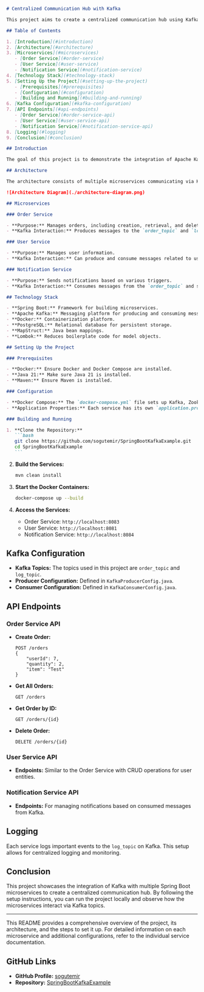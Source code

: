 ````markdown
# Centralized Communication Hub with Kafka

This project aims to create a centralized communication hub using Kafka, Spring Boot microservices, and Docker. The primary objective is to build a scalable and reliable messaging platform that can handle various services, such as Order Service, User Service, and Notification Service, efficiently.

## Table of Contents

1. [Introduction](#introduction)
2. [Architecture](#architecture)
3. [Microservices](#microservices)
   - [Order Service](#order-service)
   - [User Service](#user-service)
   - [Notification Service](#notification-service)
4. [Technology Stack](#technology-stack)
5. [Setting Up the Project](#setting-up-the-project)
   - [Prerequisites](#prerequisites)
   - [Configuration](#configuration)
   - [Building and Running](#building-and-running)
6. [Kafka Configuration](#kafka-configuration)
7. [API Endpoints](#api-endpoints)
   - [Order Service](#order-service-api)
   - [User Service](#user-service-api)
   - [Notification Service](#notification-service-api)
8. [Logging](#logging)
9. [Conclusion](#conclusion)

## Introduction

The goal of this project is to demonstrate the integration of Apache Kafka with multiple Spring Boot microservices to establish a centralized communication hub. This setup ensures that services can produce and consume messages efficiently, providing a robust messaging backbone for any distributed system.

## Architecture

The architecture consists of multiple microservices communicating via Kafka topics. Each microservice is responsible for specific functionality and can produce or consume messages as needed.

![Architecture Diagram](./architecture-diagram.png)

## Microservices

### Order Service

- **Purpose:** Manages orders, including creation, retrieval, and deletion.
- **Kafka Interaction:** Produces messages to the `order_topic` and `log_topic`.

### User Service

- **Purpose:** Manages user information.
- **Kafka Interaction:** Can produce and consume messages related to user activities.

### Notification Service

- **Purpose:** Sends notifications based on various triggers.
- **Kafka Interaction:** Consumes messages from the `order_topic` and sends notifications accordingly.

## Technology Stack

- **Spring Boot:** Framework for building microservices.
- **Apache Kafka:** Messaging platform for producing and consuming messages.
- **Docker:** Containerization platform.
- **PostgreSQL:** Relational database for persistent storage.
- **MapStruct:** Java bean mappings.
- **Lombok:** Reduces boilerplate code for model objects.

## Setting Up the Project

### Prerequisites

- **Docker:** Ensure Docker and Docker Compose are installed.
- **Java 21:** Make sure Java 21 is installed.
- **Maven:** Ensure Maven is installed.

### Configuration

- **Docker Compose:** The `docker-compose.yml` file sets up Kafka, Zookeeper, PostgreSQL, and the microservices.
- **Application Properties:** Each service has its own `application.properties` for configurations.

### Building and Running

1. **Clone the Repository:**
   ```bash
   git clone https://github.com/sogutemir/SpringBootKafkaExample.git
   cd SpringBootKafkaExample
   ```
````

2. **Build the Services:**

   ```bash
   mvn clean install
   ```

3. **Start the Docker Containers:**

   ```bash
   docker-compose up --build
   ```

4. **Access the Services:**
   - Order Service: `http://localhost:8083`
   - User Service: `http://localhost:8081`
   - Notification Service: `http://localhost:8084`

## Kafka Configuration

- **Kafka Topics:** The topics used in this project are `order_topic` and `log_topic`.
- **Producer Configuration:** Defined in `KafkaProducerConfig.java`.
- **Consumer Configuration:** Defined in `KafkaConsumerConfig.java`.

## API Endpoints

### Order Service API

- **Create Order:**
  ```http
  POST /orders
  {
      "userId": 7,
      "quantity": 2,
      "item": "Test"
  }
  ```
- **Get All Orders:**

  ```http
  GET /orders
  ```

- **Get Order by ID:**

  ```http
  GET /orders/{id}
  ```

- **Delete Order:**
  ```http
  DELETE /orders/{id}
  ```

### User Service API

- **Endpoints:** Similar to the Order Service with CRUD operations for user entities.

### Notification Service API

- **Endpoints:** For managing notifications based on consumed messages from Kafka.

## Logging

Each service logs important events to the `log_topic` on Kafka. This setup allows for centralized logging and monitoring.

## Conclusion

This project showcases the integration of Kafka with multiple Spring Boot microservices to create a centralized communication hub. By following the setup instructions, you can run the project locally and observe how the microservices interact via Kafka topics.

---

This README provides a comprehensive overview of the project, its architecture, and the steps to set it up. For detailed information on each microservice and additional configurations, refer to the individual service documentation.

## GitHub Links

- **GitHub Profile:** [sogutemir](https://github.com/sogutemir)
- **Repository:** [SpringBootKafkaExample](https://github.com/sogutemir/SpringBootKafkaExample)

```

```
